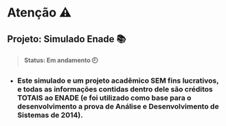 # Atenção :warning:
## Projeto: Simulado Enade :books:
>#### Status: Em andamento :clock9:
* ### Este simulado e um projeto acadêmico __SEM__ fins lucrativos, e todas as informações contidas dentro dele são créditos TOTAIS ao ENADE (e foi utilizado como base para o desenvolvimento a prova de Análise e Desenvolvimento de Sistemas de 2014).
